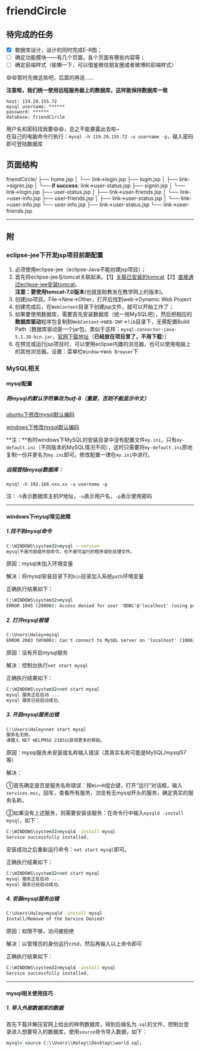 # friendCircle

## 待完成的任务

- [x] 数据库设计，设计的同时完成E-R图；
- [ ] 确定功能模块——有几个页面，各个页面有哪些内容等；
- [ ] 确定前端样式（偷懒一下，可以借鉴微信朋友圈或者微博的前端样式）

:smile::smile:暂时先做这些吧，后面的再说……

**注意啦，我们统一使用远程服务器上的数据库，这样能保持数据库一致**
```
host: 119.29.155.72  
mysql username: ******  
password: ******  
database: friendCircle
```
用户名和密码找我要:smile::smile:，总之不能暴露出去啦~  
在自己的电脑命令行执行：`mysql -h 119.29.155.72 -u username -p`，输入密码即可登陆数据库

## 页面结构

friendCircle/
├── home.jsp
│   └── link->login.jsp
├── login.jsp
│   ├── link->signin.jsp
│   └── **if success**: link->user-status.jsp
├── signin.jsp
│	└── link->login.jsp
├── user-status.jsp
│	├── link->user-friends.jsp
│	└── link->user-info.jsp
├── user-friends.jsp
│	├── link->user-status.jsp
│	└── link->user-info.jsp
└── user-info.jsp
 	├── link->user-status.jsp
 	└── link->user-friends.jsp

---

## 附

### eclipse-jee下开发jsp项目前期配置

1. 必须使用eclipse-jee（eclipse-Java不能创建jsp项目）；
2. 首先将eclipse-jee与tomcat关联起来。【1】[关联已安装的tomcat](http://jingyan.baidu.com/article/ca2d939dd90183eb6d31ce79.html)【2】[直接通过eclipse-jee安装tomcat](http://jingyan.baidu.com/article/3065b3b6efa9d7becff8a4c6.html)。<br>**注意：要使用tomcat-7.0版本**(也就是助教发在教学网上的版本)。
3. 创建jsp项目。File->New->Other，打开后找到web->Dynamic Web Project
4. 创建完成后，在`WebContent`目录下创建jsp文件，就可以开始工作了；
5. 如果要使用数据库，需要首先安装数据库（统一用MySQL吧），然后把相应的**数据库驱动**程序包复制到`WebContent`->`WEB-INF`->`lib`目录下，无需配置Build Path（数据库驱动是一个jar包，类似于这样：`mysql-connector-java-5.1.39-bin.jar`，[官网下载地址](http://dev.mysql.com/downloads/connector/j/)（**已经放在项目里了，不用下载**））
6. 在预览或运行jsp项目时，可以使用eclipse内置的浏览器，也可以使用电脑上的其他浏览器。设置：菜单栏`Window`->`Web Browser`下

### MySQL相关

#### mysql配置

##### 将mysql的默认字符集改为utf-8（**重要**，否则不能显示中文）

[ubuntu下修改mysql默认编码](http://www.jb51.net/article/33569.htm)

[windows下修改mysql默认编码](http://www.cnblogs.com/24la/p/update-mysql-default-character.html)

**注：**有时windows下MySQL的安装目录中没有配置文件`my.ini`，只有`my-default.ini`（不同版本的MySQL情况不同），这时只需要将`my-default.ini`原地复制一份并更名为`my.ini`即可。修改配置一律在`my.ini`中进行。

##### 远程登陆mysql数据库：

```
mysql -h 192.168.xxx.xx -u username -p
```

注：`-h`表示数据库主机IP地址，`-u`表示用户名，`-p`表示使用密码

---

#### windows下mysql常见故障

##### 1.找不到mysql命令

```cmd
C:\WINDOWS\system32>mysql --version
mysql不是内部或外部命令，也不是可运行的程序或批处理文件。
```

原因：mysql未加入环境变量

解决：将mysql安装目录下的`bin`目录加入系统`path`环境变量

正确执行结果如下：

```cmd
C:\WINDOWS\system32>mysql
ERROR 1045 (28000): Access denied for user 'ODBC'@'localhost' (using password: NO)
```

##### 2. 打开mysql报错

```cmd
C:\Users\Haley>mysql
ERROR 2003 (HY000): Can't connect to MySQL server on 'localhost' (10061)
```

原因：没有开启mysql服务

解决：控制台执行`net start mysql`

正确执行结果如下：

```cmd
C:\WINDOWS\system32>net start mysql
mysql 服务正在启动 ...
mysql 服务已经启动成功。
```

##### 3. 开启mysql服务出错

```cmd
C:\Users\Haley>net start mysql
服务名无效。
请键入 NET HELPMSG 2185以获得更多的帮助。
```
原因：mysql服务未安装或名称输入错误（其真实名称可能是MySQL/mysql57等）

解决：

①首先确定是否是服务名称错误：按`Win+R`组合键，打开“运行”对话框，输入`services.msc`，回车，查看所有服务，浏览有无mysql开头的服务，确定真实的服务名称。

②如果没有上述服务，则需要安装该服务：在命令行中输入`mysqld -install mysql`，如下：

```cmd
C:\WINDOWS\system32>mysqld -install mysql
Service successfully installed.
```

安装成功之后重新运行命令：`net start mysql`即可。

正确执行结果如下：

```cmd
C:\WINDOWS\system32>net start mysql
mysql 服务正在启动 ...
mysql 服务已经启动成功。
```

##### 4. 安装mysql服务出错

```cmd
C:\Users\Haley>mysqld -install mysql
Install/Remove of the Service Denied!
```

原因：权限不够，访问被拒绝

解决：以管理员的身份运行cmd，然后再输入以上命令即可

正确执行结果如下：

```cmd
C:\WINDOWS\system32>mysqld -install mysql
Service successfully installed.
```

---

#### mysql相关使用技巧

##### 1. 导入外部数据库的数据

首先下载并解压官网上给出的样例数据库，得到后缀名为`.sql`的文件，控制台登录进入想要导入的数据库，使用`source`命令导入数据，如下：

```cmd
mysql> source C:\\Users\\Haley\\Desktop\\world.sql;
```
